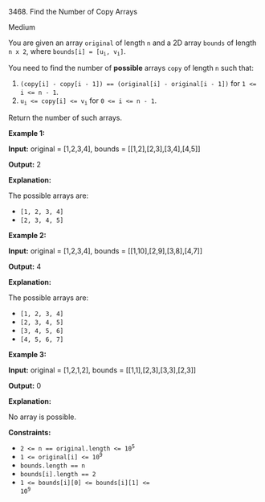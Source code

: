 3468\. Find the Number of Copy Arrays

Medium

You are given an array `original` of length `n` and a 2D array `bounds` of length `n x 2`, where <code>bounds[i] = [u<sub>i</sub>, v<sub>i</sub>]</code>.

You need to find the number of **possible** arrays `copy` of length `n` such that:

1.  `(copy[i] - copy[i - 1]) == (original[i] - original[i - 1])` for `1 <= i <= n - 1`.
2.  <code>u<sub>i</sub> <= copy[i] <= v<sub>i</sub></code> for `0 <= i <= n - 1`.

Return the number of such arrays.

**Example 1:**

**Input:** original = [1,2,3,4], bounds = [[1,2],[2,3],[3,4],[4,5]]

**Output:** 2

**Explanation:**

The possible arrays are:

*   `[1, 2, 3, 4]`
*   `[2, 3, 4, 5]`

**Example 2:**

**Input:** original = [1,2,3,4], bounds = [[1,10],[2,9],[3,8],[4,7]]

**Output:** 4

**Explanation:**

The possible arrays are:

*   `[1, 2, 3, 4]`
*   `[2, 3, 4, 5]`
*   `[3, 4, 5, 6]`
*   `[4, 5, 6, 7]`

**Example 3:**

**Input:** original = [1,2,1,2], bounds = [[1,1],[2,3],[3,3],[2,3]]

**Output:** 0

**Explanation:**

No array is possible.

**Constraints:**

*   <code>2 <= n == original.length <= 10<sup>5</sup></code>
*   <code>1 <= original[i] <= 10<sup>9</sup></code>
*   `bounds.length == n`
*   `bounds[i].length == 2`
*   <code>1 <= bounds[i][0] <= bounds[i][1] <= 10<sup>9</sup></code>